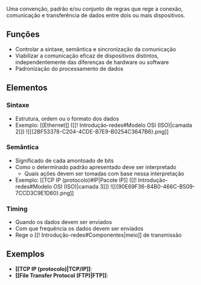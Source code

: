 Uma convenção, padrão e/ou conjunto de regras que rege a conexão, comunicação e transferência de dados entre dois ou mais dispositivos.
## Funções
- Controlar a sintaxe, semântica e sincronização da comunicação
- Viabilizar a comunicação eficaz de dispositivos distintos, independentemente das diferenças de hardware ou software
- Padronização do processamento de dados
## Elementos
### Sintaxe
- Estrutura, ordem ou o formato dos dados
- Exemplo: [[Ethernet]] ([[! Introdução-redes#Modelo OSI (ISO)|camada 2]])
	![[{2BF53378-C204-4CDE-B7E9-B0254C3647B6}.png]]
### Semântica
- Significado de cada amontoado de bits
- Como o determinado padrão apresentado deve ser interpretado
	- Quais ações devem ser tomadas com base nessa interpretação
- Exemplo: [[TCP IP (protocolo)#IP|Pacote IP]] ([[! Introdução-redes#Modelo OSI (ISO)|camada 3]])
	![[{90E69F36-84B0-466C-B509-7CCD3C9E1D60}.png]]
### Timing
- Quando os dados devem ser enviados
- Com que frequência os dados devem ser enviados
- Rege o [[! Introdução-redes#Componentes|meio]] de transmissão
## Exemplos
- **[[TCP IP (protocolo)|TCP/IP]]**:
- **[[File Transfer Protocol (FTP)|FTP]]**: 